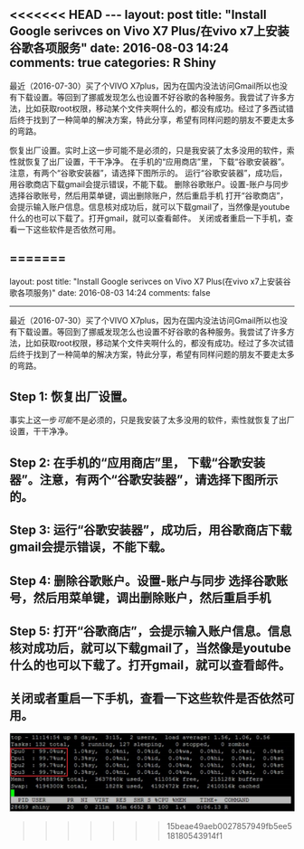 <<<<<<< HEAD
﻿---
layout: post
title: "Install Google serivces on Vivo X7 Plus/在vivo x7上安装谷歌各项服务"
date: 2016-08-03 14:24
comments: true
categories: R Shiny
---




最近（2016-07-30）买了个VIVO X7plus，因为在国内没法访问Gmail所以也没有下载设置。等回到了挪威发现怎么也设置不好谷歌的各种服务。我尝试了许多方法，比如获取root权限，移动某个文件夹啊什么的，都没有成功。经过了多西试错后终于找到了一种简单的解决方案，特此分享，希望有同样问题的朋友不要走太多的弯路。

恢复出厂设置。实时上这一步可能不是必须的，只是我安装了太多没用的软件，索性就恢复了出厂设置，干干净净。
在手机的“应用商店”里， 下载“谷歌安装器”。注意，有两个“谷歌安装器”，请选择下图所示的。
运行“谷歌安装器”，成功后，用谷歌商店下载gmail会提示错误，不能下载。
删除谷歌账户。设置-账户与同步 选择谷歌账号，然后用菜单键，调出删除账户，然后重启手机
打开“谷歌商店”，会提示输入账户信息。信息核对成功后，就可以下载gmail了，当然像是youtube什么的也可以下载了。打开gmail，就可以查看邮件。
关闭或者重启一下手机，查看一下这些软件是否依然可用。

=======
---
layout: post
title: "Install Google serivces on Vivo X7 Plus(在vivo x7上安装谷歌各项服务)"
date: 2016-08-03 14:24
comments: false

---


最近（2016-07-30）买了个VIVO X7plus，因为在国内没法访问Gmail所以也没有下载设置。等回到了挪威发现怎么也设置不好谷歌的各种服务。我尝试了许多方法，比如获取root权限，移动某个文件夹啊什么的，都没有成功。经过了多次试错后终于找到了一种简单的解决方案，特此分享，希望有同样问题的朋友不要走太多的弯路。

## Step 1: 恢复出厂设置。
事实上这一步*可能*不是必须的，只是我安装了太多没用的软件，索性就恢复了出厂设置，干干净净。

## Step 2: 在手机的“应用商店”里， 下载“谷歌安装器”。注意，有两个“谷歌安装器”，请选择下图所示的。

## Step 3: 运行“谷歌安装器”，成功后，用谷歌商店下载gmail会提示错误，不能下载。

## Step 4: 删除谷歌账户。设置-账户与同步 选择谷歌账号，然后用菜单键，调出删除账户，然后重启手机

## Step 5: 打开“谷歌商店”，会提示输入账户信息。信息核对成功后，就可以下载gmail了，当然像是youtube什么的也可以下载了。打开gmail，就可以查看邮件。

## 关闭或者重启一下手机，查看一下这些软件是否依然可用。

![]( /images/cpu_4.jpg )
>>>>>>> 15beae49aeb0027857949fb5ee518180543914f1

